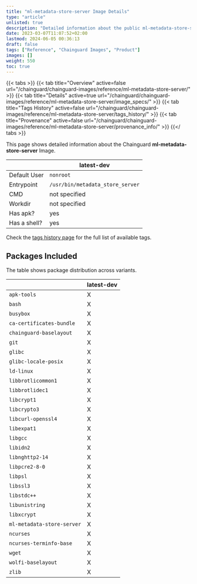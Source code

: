 ```yaml
---
title: "ml-metadata-store-server Image Details"
type: "article"
unlisted: true
description: "Detailed information about the public ml-metadata-store-server Chainguard Image."
date: 2023-03-07T11:07:52+02:00
lastmod: 2024-06-05 00:36:13
draft: false
tags: ["Reference", "Chainguard Images", "Product"]
images: []
weight: 550
toc: true
---
```


{{< tabs >}}
{{< tab title="Overview" active=false url="/chainguard/chainguard-images/reference/ml-metadata-store-server/" >}}
{{< tab title="Details" active=true url="/chainguard/chainguard-images/reference/ml-metadata-store-server/image_specs/" >}}
{{< tab title="Tags History" active=false url="/chainguard/chainguard-images/reference/ml-metadata-store-server/tags_history/" >}}
{{< tab title="Provenance" active=false url="/chainguard/chainguard-images/reference/ml-metadata-store-server/provenance_info/" >}}
{{</ tabs >}}

This page shows detailed information about the Chainguard **ml-metadata-store-server** Image.

|              | latest-dev                       |
|--------------|----------------------------------|
| Default User | `nonroot`                        |
| Entrypoint   | `/usr/bin/metadata_store_server` |
| CMD          | not specified                    |
| Workdir      | not specified                    |
| Has apk?     | yes                              |
| Has a shell? | yes                              |

Check the [tags history page](/chainguard/chainguard-images/reference/ml-metadata-store-server/tags_history/) for the full list of available tags.

## Packages Included
The table shows package distribution across variants.

|                            | latest-dev |
|----------------------------|------------|
| `apk-tools`                | X          |
| `bash`                     | X          |
| `busybox`                  | X          |
| `ca-certificates-bundle`   | X          |
| `chainguard-baselayout`    | X          |
| `git`                      | X          |
| `glibc`                    | X          |
| `glibc-locale-posix`       | X          |
| `ld-linux`                 | X          |
| `libbrotlicommon1`         | X          |
| `libbrotlidec1`            | X          |
| `libcrypt1`                | X          |
| `libcrypto3`               | X          |
| `libcurl-openssl4`         | X          |
| `libexpat1`                | X          |
| `libgcc`                   | X          |
| `libidn2`                  | X          |
| `libnghttp2-14`            | X          |
| `libpcre2-8-0`             | X          |
| `libpsl`                   | X          |
| `libssl3`                  | X          |
| `libstdc++`                | X          |
| `libunistring`             | X          |
| `libxcrypt`                | X          |
| `ml-metadata-store-server` | X          |
| `ncurses`                  | X          |
| `ncurses-terminfo-base`    | X          |
| `wget`                     | X          |
| `wolfi-baselayout`         | X          |
| `zlib`                     | X          |


